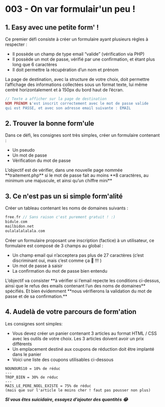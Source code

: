 # 003 - On var formulair'un peu !

## 1. Easy avec une petite form' !

Ce premier défi consiste à créer un formulaire ayant plusieurs règles à respecter :
- Il possède un champ de type email “valide” (vérification via PHP)
- Il possède un mot de passe, vérifié par une confirmation, et étant plus long que 6 caractères
- Il doit permettre la récupération d’un nom et prénom

<aside>
La page de destination, avec la structure de votre choix, doit permettre l’affichage des informations collectées sous un format texte, lui même centré horizontalement et à 150px du bord haut de l’écran.
</aside>

```php
// Texte a afficher sur la page de destination
NOM PRENOM s'est inscrit correctement avec le mot de passe valide 
qui est PASSE, et avec son adresse email suivante : EMAIL
```

## 2. Trouver la bonne form'ule

Dans ce défi, les consignes sont très simples, créer un formulaire contenant :
- Un pseudo
- Un mot de passe
- Vérification du mot de passe

<aside>
L’objectif est de vérifier, dans une nouvelle page nommée **traitement.php** si le mot de passe fait au moins **8 caractères, au minimum une majuscule, et ainsi qu’un chiffre mini**
</aside>

## 3. Ce n'est pas un si simple form'alité

Créer un tableau contenant les noms de domaines suivants : 

```php
free.fr // Sans raison c'est purement gratuit ! :)
bidule.com
mailbidon.net
oulalalalalala.com
```

Créer un formulaire proposant une inscription (factice) à un utilisateur, ce formulaire est composé de 3 champs au global :
- Un champ email qui n’acceptera pas plus de 27 caractères (c’est discriminant oui, mais c’est comme ça 🙂 !!! )
- Un mot de passe à saisir
- La confirmation du mot de passe bien entendu

<aside>
L’objectif va consister **à vérifier si l’email repecte les conditions ci-dessus, ainsi que le refus des emails contenant l’un des noms de domaines** spécifiés. Et bien évidemment **nous vérifierons la validation du mot de passe et de sa confirmation.**

</aside>

## 4. Audelà de votre parcours de form'ation

Les consignes sont simples: 
- Vous devez créer un panier contenant 3 articles au format HTML / CSS avec les outils de votre choix. Les 3 articles doivent avoir un prix différents
- Un emplacement destiné aux coupons de réduction doit être implanté dans le panier
- Voici une liste des coupons utilisables ci-dessous

```
NOUNOURS10 = 10% de réduc
---
TROP_BIEN = 30% de réduc
---
MAIS_LE_PERE_NOEL_EXISTE = 75% de réduc 
(mais que sur l'article le moins cher ! faut pas pousser non plus)
```

***SI vous êtes suicidaire, essayez d’ajouter des quantités 😂***
